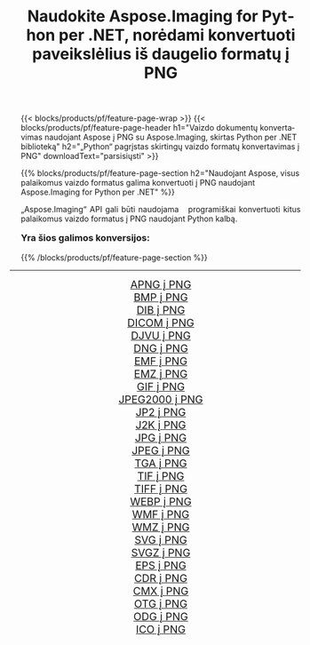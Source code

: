 ﻿---
title: Naudokite Aspose.Imaging for Python per .NET, norėdami konvertuoti paveikslėlius iš daugelio formatų į PNG 
weight: 3920
url: /lt/python-net/conversion/to/png/ 
lang: lt
langdirlevel: 2
locales: zh-hans,ja,it,ru,de,es,fr,nl,id,lt,pl,pt,vi,tr,ko,zh-hant,ar,hi,th,sv,cs,uk,he
description: Galite naudoti Aspose.Imaging for Python per .NET biblioteką, norėdami konvertuoti iš įvairių formatų į PNG
---

{{< blocks/products/pf/feature-page-wrap >}}
{{< blocks/products/pf/feature-page-header h1="Vaizdo dokumentų konvertavimas naudojant Aspose į PNG su Aspose.Imaging, skirtas Python per .NET biblioteką" h2="„Python“ pagrįstas skirtingų vaizdo formatų konvertavimas į PNG" downloadText="parsisiųsti" >}}


{{% blocks/products/pf/feature-page-section  h2="Naudojant Aspose, visus palaikomus vaizdo formatus galima konvertuoti į PNG naudojant Aspose.Imaging for Python per .NET" %}}
<p align=justify>„Aspose.Imaging“ API gali būti naudojama   programiškai konvertuoti kitus palaikomus vaizdo formatus į PNG naudojant Python kalbą.</p>
<h3 style="margin-top:16px;">
Yra šios galimos konversijos:
</h3>
{{% /blocks/products/pf/feature-page-section %}}
<div class="container-fluid productfamilypage bg-gray">
    <div class="convertypes bg-gray agp-content section">
        <div class="container">
		<hr style="margin-left:-20px;"/>
		<div class="row other-converters" style="gap: 10px;font-size: 19px;text-align:center;">
		    <div class='col-md-3 other-converter remove-lp remove-rp'><a href="/imaging/lt/python-net/conversion/apng-to-png/" style="padding:15px;">APNG į PNG</a></div>
<div class='col-md-3 other-converter remove-lp remove-rp'><a href="/imaging/lt/python-net/conversion/bmp-to-png/" style="padding:15px;">BMP į PNG</a></div>
<div class='col-md-3 other-converter remove-lp remove-rp'><a href="/imaging/lt/python-net/conversion/dib-to-png/" style="padding:15px;">DIB į PNG</a></div>
<div class='col-md-3 other-converter remove-lp remove-rp'><a href="/imaging/lt/python-net/conversion/dicom-to-png/" style="padding:15px;">DICOM į PNG</a></div>
<div class='col-md-3 other-converter remove-lp remove-rp'><a href="/imaging/lt/python-net/conversion/djvu-to-png/" style="padding:15px;">DJVU į PNG</a></div>
<div class='col-md-3 other-converter remove-lp remove-rp'><a href="/imaging/lt/python-net/conversion/dng-to-png/" style="padding:15px;">DNG į PNG</a></div>
<div class='col-md-3 other-converter remove-lp remove-rp'><a href="/imaging/lt/python-net/conversion/emf-to-png/" style="padding:15px;">EMF į PNG</a></div>
<div class='col-md-3 other-converter remove-lp remove-rp'><a href="/imaging/lt/python-net/conversion/emz-to-png/" style="padding:15px;">EMZ į PNG</a></div>
<div class='col-md-3 other-converter remove-lp remove-rp'><a href="/imaging/lt/python-net/conversion/gif-to-png/" style="padding:15px;">GIF į PNG</a></div>
<div class='col-md-3 other-converter remove-lp remove-rp'><a href="/imaging/lt/python-net/conversion/jpeg2000-to-png/" style="padding:15px;">JPEG2000 į PNG</a></div>
<div class='col-md-3 other-converter remove-lp remove-rp'><a href="/imaging/lt/python-net/conversion/jp2-to-png/" style="padding:15px;">JP2 į PNG</a></div>
<div class='col-md-3 other-converter remove-lp remove-rp'><a href="/imaging/lt/python-net/conversion/j2k-to-png/" style="padding:15px;">J2K į PNG</a></div>
<div class='col-md-3 other-converter remove-lp remove-rp'><a href="/imaging/lt/python-net/conversion/jpg-to-png/" style="padding:15px;">JPG į PNG</a></div>
<div class='col-md-3 other-converter remove-lp remove-rp'><a href="/imaging/lt/python-net/conversion/jpeg-to-png/" style="padding:15px;">JPEG į PNG</a></div>
<div class='col-md-3 other-converter remove-lp remove-rp'><a href="/imaging/lt/python-net/conversion/tga-to-png/" style="padding:15px;">TGA į PNG</a></div>
<div class='col-md-3 other-converter remove-lp remove-rp'><a href="/imaging/lt/python-net/conversion/tif-to-png/" style="padding:15px;">TIF į PNG</a></div>
<div class='col-md-3 other-converter remove-lp remove-rp'><a href="/imaging/lt/python-net/conversion/tiff-to-png/" style="padding:15px;">TIFF į PNG</a></div>
<div class='col-md-3 other-converter remove-lp remove-rp'><a href="/imaging/lt/python-net/conversion/webp-to-png/" style="padding:15px;">WEBP į PNG</a></div>
<div class='col-md-3 other-converter remove-lp remove-rp'><a href="/imaging/lt/python-net/conversion/wmf-to-png/" style="padding:15px;">WMF į PNG</a></div>
<div class='col-md-3 other-converter remove-lp remove-rp'><a href="/imaging/lt/python-net/conversion/wmz-to-png/" style="padding:15px;">WMZ į PNG</a></div>
<div class='col-md-3 other-converter remove-lp remove-rp'><a href="/imaging/lt/python-net/conversion/svg-to-png/" style="padding:15px;">SVG į PNG</a></div>
<div class='col-md-3 other-converter remove-lp remove-rp'><a href="/imaging/lt/python-net/conversion/svgz-to-png/" style="padding:15px;">SVGZ į PNG</a></div>
<div class='col-md-3 other-converter remove-lp remove-rp'><a href="/imaging/lt/python-net/conversion/eps-to-png/" style="padding:15px;">EPS į PNG</a></div>
<div class='col-md-3 other-converter remove-lp remove-rp'><a href="/imaging/lt/python-net/conversion/cdr-to-png/" style="padding:15px;">CDR į PNG</a></div>
<div class='col-md-3 other-converter remove-lp remove-rp'><a href="/imaging/lt/python-net/conversion/cmx-to-png/" style="padding:15px;">CMX į PNG</a></div>
<div class='col-md-3 other-converter remove-lp remove-rp'><a href="/imaging/lt/python-net/conversion/otg-to-png/" style="padding:15px;">OTG į PNG</a></div>
<div class='col-md-3 other-converter remove-lp remove-rp'><a href="/imaging/lt/python-net/conversion/odg-to-png/" style="padding:15px;">ODG į PNG</a></div>
<div class='col-md-3 other-converter remove-lp remove-rp'><a href="/imaging/lt/python-net/conversion/ico-to-png/" style="padding:15px;">ICO į PNG</a></div>
                </div>
        </div>
    </div>
</div>
<br/>

